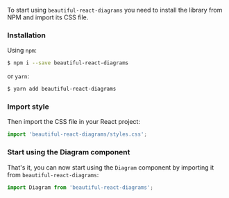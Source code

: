 To start using `beautiful-react-diagrams` you need to install the library from NPM and import its CSS file.

### Installation

Using `npm`:
```bash
$ npm i --save beautiful-react-diagrams
```

or `yarn`:
```bash 
$ yarn add beautiful-react-diagrams
```

### Import style

Then import the CSS file in your React project:

```js static
import 'beautiful-react-diagrams/styles.css';
```

### Start using the Diagram component

That's it, you can now start using the `Diagram` component by importing it from `beautiful-react-diagrams`:

```js static 
import Diagram from 'beautiful-react-diagrams';
```
